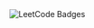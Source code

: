 <img src="https://leetcode-badge-showcase.vercel.app/api?username=Halieeim&theme=github-dark" alt="LeetCode Badges"/>